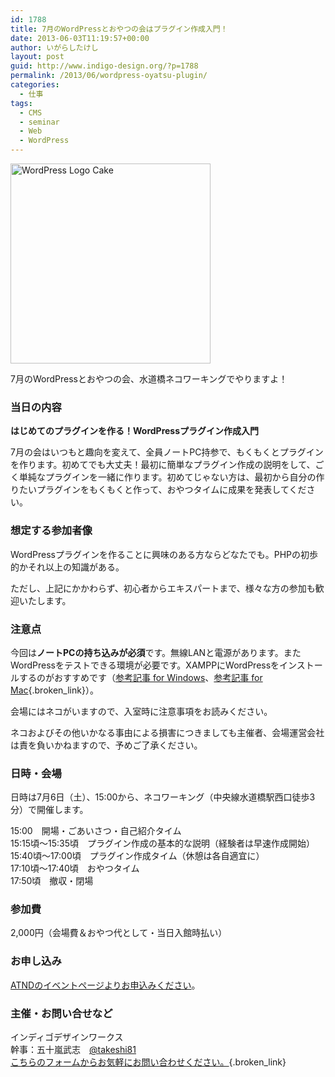```yaml
---
id: 1788
title: 7月のWordPressとおやつの会はプラグイン作成入門！
date: 2013-06-03T11:19:57+00:00
author: いがらしたけし
layout: post
guid: http://www.indigo-design.org/?p=1788
permalink: /2013/06/wordpress-oyatsu-plugin/
categories:
  - 仕事
tags:
  - CMS
  - seminar
  - Web
  - WordPress
---
```

[<img src="http://farm6.staticflickr.com/5341/8863104469_f6b283efe7_n.jpg" alt="WordPress Logo Cake" width="320" height="320" />](http://www.flickr.com/photos/ahockley/8863104469/ "WordPress Logo Cake by ahockley, on Flickr")

7月のWordPressとおやつの会、水道橋ネコワーキングでやりますよ！

### 当日の内容

**はじめてのプラグインを作る！WordPressプラグイン作成入門**

7月の会はいつもと趣向を変えて、全員ノートPC持参で、もくもくとプラグインを作ります。初めてでも大丈夫！最初に簡単なプラグイン作成の説明をして、ごく単純なプラグインを一緒に作ります。初めてじゃない方は、最初から自分の作りたいプラグインをもくもくと作って、おやつタイムに成果を発表してください。

### 想定する参加者像

WordPressプラグインを作ることに興味のある方ならどなたでも。PHPの初歩的かそれ以上の知識がある。

ただし、上記にかかわらず、初心者からエキスパートまで、様々な方の参加も歓迎いたします。

### 注意点

今回は**ノートPCの持ち込みが必須**です。無線LANと電源があります。またWordPressをテストできる環境が必要です。XAMPPにWordPressをインストールするのがおすすめです（[参考記事 for Windows](http://creator-life.net/xampp-wordpress/)、[参考記事 for Mac](http://www.coldsleep.jp/2011/06/25/xampp/){.broken_link}）。

会場にはネコがいますので、入室時に注意事項をお読みください。

ネコおよびその他いかなる事由による損害につきましても主催者、会場運営会社は責を負いかねますので、予めご了承ください。

### 日時・会場

日時は7月6日（土）、15:00から、ネコワーキング（中央線水道橋駅西口徒歩3分）で開催します。

15:00　開場・ごあいさつ・自己紹介タイム  
15:15頃～15:35頃　プラグイン作成の基本的な説明（経験者は早速作成開始）  
15:40頃〜17:00頃　プラグイン作成タイム（休憩は各自適宜に）  
17:10頃〜17:40頃　おやつタイム  
17:50頃　撤収・閉場

### 参加費

2,000円（会場費＆おやつ代として・当日入館時払い）

### お申し込み

[ATNDのイベントページよりお申込みください](http://atnd.org/events/40243)。

### 主催・お問い合せなど

インディゴデザインワークス  
幹事：五十嵐武志　[@takeshi81](https://twitter.com/takeshi81)  
[こちらのフォームからお気軽にお問い合わせください。](https://www.idw.jp/contact/#main){.broken_link}
